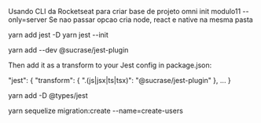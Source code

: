 Usando CLI da Rocketseat para criar base de projeto
omni init modulo11 --only=server
Se nao passar opcao cria node, react e native na mesma pasta 

yarn add jest -D
yarn jest --init

yarn add --dev @sucrase/jest-plugin

Then add it as a transform to your Jest config in package.json:

  "jest": {
    "transform": {
      ".(js|jsx|ts|tsx)": "@sucrase/jest-plugin"
    },
    ...
  }

  yarn add -D @types/jest

yarn sequelize migration:create --name=create-users